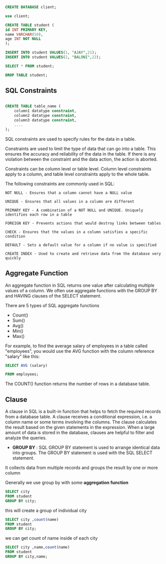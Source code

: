 ```sql
CREATE DATABASE client;

use client;

CREATE TABLE student (
id INT PRIMARY KEY,
name VARCHAR(50),
age INT NOT NULL
);

INSERT INTO student VALUES(1, "AJAY",21);
INSERT INTO student VALUES(2, "BALONI",22);

SELECT * FROM student;

DROP TABLE student;
```

## SQL Constraints

```sql

CREATE TABLE table_name (
    column1 datatype constraint,
    column2 datatype constraint,
    column3 datatype constraint,
    ....
);
```

SQL constraints are used to specify rules for the data in a table.

Constraints are used to limit the type of data that can go into a table. This ensures the accuracy and reliability of the data in the table. If there is any violation between the constraint and the data action, the action is aborted.

Constraints can be column level or table level. Column level constraints apply to a column, and table level constraints apply to the whole table.

The following constraints are commonly used in SQL:

```
NOT NULL - Ensures that a column cannot have a NULL value

UNIQUE - Ensures that all values in a column are different

PRIMARY KEY - A combination of a NOT NULL and UNIQUE. Uniquely identifies each row in a table

FOREIGN KEY - Prevents actions that would destroy links between tables

CHECK - Ensures that the values in a column satisfies a specific condition

DEFAULT - Sets a default value for a column if no value is specified

CREATE INDEX - Used to create and retrieve data from the database very quickly
```

## Aggregate Function

An aggregate function in SQL returns one value after calculating multiple values of a column. We often use aggregate functions with the GROUP BY and HAVING clauses of the SELECT statement.

There are 5 types of SQL aggregate functions

- Count()
- Sum()
- Avg()
- Min()
- Max()

For example, to find the average salary of employees in a table called "employees", you would use the AVG function with the column reference "salary" like this:

```sql
SELECT AVG (salary)

FROM employees;
```

The COUNT() function returns the number of rows in a database table.

## Clause

A clause in SQL is a built-in function that helps to fetch the required records from a database table. A clause receives a conditional expression, i.e. a column name or some terms involving the columns. The clause calculates the result based on the given statements in the expression. When a large amount of data is stored in the database, clauses are helpful to filter and analyze the queries.

- **GROUP BY** : SQL GROUP BY statement is used to arrange identical data into groups. The GROUP BY statement is used with the SQL SELECT statement.

It collects data from multiple records and groups the result by one or more column

Generally we use group by with some **aggregation function**

```sql
SELECT city
FROM student
GROUP BY city;
```

this will create a group of individual city

```sql
SELECT city ,count(name)
FROM student
GROUP BY city;
```

we can get count of name inside of each city

```sql
SELECT city ,name,count(name)
FROM student
GROUP BY city,name;
```
